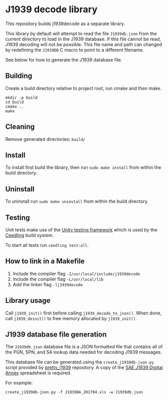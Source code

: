 # J1939 decode library

This repository builds j1939decode as a separate library.

This library by default will attempt to read the file `J1939db.json` from the current directory to load in the J1939 database.
If this file cannot be read, J1939 decoding will not be possible.
This file name and path can changed by redefining the `J1939DB` C macro to point to a different filename.

See below for how to generate the J1939 database file.

## Building

Create a build directory relative to project root, run cmake and then make.

```
mkdir -p build
cd build
cmake ..
make
```

## Cleaning

Remove generated directories: `build/`

## Install

To install first build the library, then run `sudo make install` from within the build directory.

## Uninstall

To uninstall run `sudo make uninstall` from within the build directory.

## Testing

Unit tests make use of the [Unity testing framework](http://www.throwtheswitch.org/unity) which is used by the [Ceedling](http://www.throwtheswitch.org/ceedling) build system.

To start all tests run `ceedling test:all`.

## How to link in a Makefile

1. Include the compiler flag `-I/usr/local/include/j1939decode`
1. Include the compiler flag `-L/usr/local/lib`
1. Add the linker flag `-lj1939decode`

## Library usage

Call `j1939_init()` first before calling `j1939_decode_to_json()`.
When done, call `j1939_deinit()` to free memory allocated by `j1939_init()`.

## J1939 database file generation

The `J1939db.json` database file is a JSON formatted file that contains all of the PGN, SPN, and SA lookup data needed for decoding J1939 messages.

This database file can be generated using the `create_j1939db-json.py` script provided by [pretty\_j1939](https://github.com/nmfta-repo/pretty_j1939) repository.
A copy of the [SAE J1939 Digital Annex](https://www.sae.org/standards/content/j1939da_201704/) spreadsheet is required.

For example:

```
create_j1939db-json.py -f J1939DA_201704.xls -w J1939db.json
```
